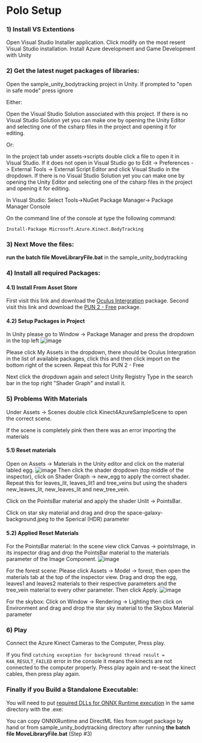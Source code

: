 # Polo Setup

### 1) Install VS Extentions

Open Visual Studio Installer application.
Click modify on the most resent Visual Studio installation.
Install Azure development and Game Development with Unity

### 2) Get the latest nuget packages of libraries:

Open the sample_unity_bodytracking project in Unity.
If prompted to "open in safe mode" press ignore

Either:

Open the Visual Studio Solution associated with this project.
If there is no Visual Studio Solution yet you can make one by opening the Unity Editor
and selecting one of the csharp files in the project and opening it for editing.

Or:

In the project tab under assets->scripts double click a file to open it in Visual Studio.
If it does not open in Visual Studio go to Edit -> Preferences -> External Tools -> External Script Editor and click Visual Studio in the dropdown.
If there is no Visual Studio Solution yet you can make one by opening the Unity Editor
and selecting one of the csharp files in the project and opening it for editing.

In Visual Studio:
Select Tools->NuGet Package Manager-> Package Manager Console

On the command line of the console at type the following command:

`Install-Package Microsoft.Azure.Kinect.BodyTracking`

### 3) Next Move the files:

**run the batch file MoveLibraryFile.bat** in the sample_unity_bodytracking

### 4) Install all required Packages:

#### 4.1) Install From Asset Store

First visit this link and download the [Oculus Intergration](https://assetstore.unity.com/packages/tools/integration/oculus-integration-82022) package.
Second visit this link and download the [PUN 2 - Free](https://assetstore.unity.com/packages/tools/network/pun-2-free-119922) package.


#### 4.2) Setup Packages in Project

In Unity please go to Window -> Package Manager and press the dropdown in the top left
![image](ReadMeImages/packageManager.png)

Please click My Assets in the dropdown, there should be Oculus Intergration in the list of available packages, click this and then click import on the bottom right of the screen.
Repeat this for PUN 2 - Free

Next click the dropdown again and select Unity Registry 
Type in the search bar in the top right "Shader Graph" and install it.

### 5) Problems With Materials

Under Assets -> Scenes double click Kinect4AzureSampleScene to open the correct scene.

If the scene is completely pink then there was an error importing the materials

#### 5.1) Reset materials
Open on Assets -> Materials in the Unity editor and click on the material labled egg.
![image](ReadMeImages/Inspector.png)
Then click the shader dropdown (top middle of the inspector), click on Shader Graph -> new_egg to apply the correct shader.
Repeat this for leaves_lit, leaves_lit1 and tree_veins but using the shaders new_leaves_lit, new_leaves_lit and new_tree_vein.

Click on the PointsBar material and apply the shader Unlit -> PointsBar.

Click on star sky material and drag and drop the space-galaxy-background.jpeg to the Sperical (HDR) parameter

#### 5.2) Applied Reset Materials

For the PointsBar material: In the scene view click Canvas -> pointsImage, in its inspector drag and drop the PointsBar material to the materials parameter of the Image Component.
![image](ReadMeImages/FixMaterial.png)

For the forest scene: Please click Assets -> Model -> forest, then open the materials tab at the top of the inspector view. Drag and drop the egg, leaves1 and leaves2 materials to their respective parameters and the tree_vein material to every other parameter. Then click Apply.
![image](ReadMeImages/FixForest.png)

For the skybox: Click on Window -> Rendering -> Lighting then click on Environment and drag and drop the star sky material to the Skybox Material parameter

### 6) Play

Connect the Azure Kinect Cameras to the Computer, 
Press play.

If you find `catching exception for background thread result = K4A_RESULT_FAILED` error in the console it means the kinects are not connected to the computer properly. Press play again and re-seat the kinect cables, then press play again.

### Finally if you Build a Standalone Executable:

You will need to put [required DLLs for ONNX Runtime execution](https://docs.microsoft.com/en-us/azure/kinect-dk/body-sdk-setup#required-dlls-for-onnx-runtime-execution-environments) in the same directory with the .exe:

You can copy ONNXRuntime and DirectML files from nuget package by hand or from sample_unity_bodytracking directory after running **the batch file MoveLibraryFile.bat** (Step #3)
